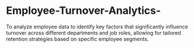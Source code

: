 # Employee-Turnover-Analytics-
To analyze employee data to identify key factors that significantly influence turnover across different departments and job roles, allowing for tailored retention strategies based on specific employee segments.
